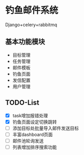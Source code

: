 # 钓鱼邮件系统

Django+celery+rabbitmq


## 基本功能模块
- 目标管理
- 任务管理
- 邮件模板
- 钓鱼页面
- 发信配置
- 用户管理


## TODO-List
- [x] task增加报错处理
- [x] 钓鱼页面设定切换跳转
- [ ] 添加目标处批量导入邮件发送目标
- [ ] 丰富dashboard页面
- [ ] 邮件池轮询发送
- [ ] 列表增加排序搜索功能
